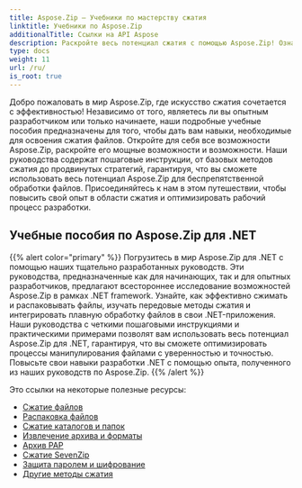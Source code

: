 ```yaml
---
title: Aspose.Zip — Учебники по мастерству сжатия
linktitle: Учебники по Aspose.Zip
additionalTitle: Ссылки на API Aspose
description: Раскройте весь потенциал сжатия с помощью Aspose.Zip! Ознакомьтесь с нашими подробными руководствами, чтобы получить экспертную информацию и эффективную обработку файлов.
type: docs
weight: 11
url: /ru/
is_root: true
---
```


Добро пожаловать в мир Aspose.Zip, где искусство сжатия сочетается с эффективностью! Независимо от того, являетесь ли вы опытным разработчиком или только начинаете, наши подробные учебные пособия предназначены для того, чтобы дать вам навыки, необходимые для освоения сжатия файлов. Откройте для себя все возможности Aspose.Zip, раскройте его мощные возможности и возможности. Наши руководства содержат пошаговые инструкции, от базовых методов сжатия до продвинутых стратегий, гарантируя, что вы сможете использовать весь потенциал Aspose.Zip для беспрепятственной обработки файлов. Присоединяйтесь к нам в этом путешествии, чтобы повысить свой опыт в области сжатия и оптимизировать рабочий процесс разработки.


## Учебные пособия по Aspose.Zip для .NET
{{% alert color="primary" %}}
Погрузитесь в мир Aspose.Zip для .NET с помощью наших тщательно разработанных руководств. Эти руководства, предназначенные как для начинающих, так и для опытных разработчиков, предлагают всестороннее исследование возможностей Aspose.Zip в рамках .NET framework. Узнайте, как эффективно сжимать и распаковывать файлы, изучать передовые методы сжатия и интегрировать плавную обработку файлов в свои .NET-приложения. Наши руководства с четкими пошаговыми инструкциями и практическими примерами позволят вам использовать весь потенциал Aspose.Zip для .NET, гарантируя, что вы сможете оптимизировать процессы манипулирования файлами с уверенностью и точностью. Повысьте свои навыки разработки .NET с помощью опыта, полученного из наших руководств по Aspose.Zip.
{{% /alert %}}

Это ссылки на некоторые полезные ресурсы:
 
- [Сжатие файлов](./net/file-compression/)
- [Распаковка файлов](./net/file-decompression/)
- [Сжатие каталогов и папок](./net/directory-and-folder-compression/)
- [Извлечение архива и форматы](./net/archive-extraction-and-formats/)
- [Архив РАР](./net/rar-archive/)
- [Сжатие SevenZip](./net/sevenzip-compression/)
- [Защита паролем и шифрование](./net/password-protection-and-encryption/)
- [Другие методы сжатия](./net/other-compression-techniques/)

